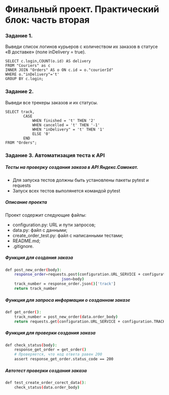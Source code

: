 # Финальный проект. Практический блок: часть вторая

### Задание 1.
Выведи список логинов курьеров с количеством их заказов в статусе «В доставке» (поле inDelivery = true). 
```
SELECT c.login,COUNT(o.id) AS delivery 
FROM "Couriers" as c 
INNER JOIN "Orders" AS o ON c.id = o."courierId"
WHERE o."inDelivery"='t' 
GROUP BY c.login;
```

### Задание 2.
Выведи все трекеры заказов и их статусы. 
```
SELECT track,
        CASE 
            WHEN finished = 't' THEN '2' 
            WHEN cancelled = 't' THEN '-1' 
            WHEN "inDelivery" = 't' THEN '1' 
            ELSE '0' 
        END
FROM "Orders"; 
```

### Задание 3. Автоматизация теста к API

##### Тесты на проверку создания заказа в  API Яндекс.Самокат.
- Для запуска тестов должны быть установлены пакеты pytest и requests
- Запуск всех тестов выполянется командой pytest

##### Описание проекта
Проект содержит следующие файлы:
- configuration.py: URL и пути запросов;
- data.py: файл с данными;
- create_order_test.py: файл с написанными тестами;
- README.md;
- .gitignore.

##### Функция для создания заказа
```sh
def post_new_order(body):
    response_order=requests.post(configuration.URL_SERVICE + configuration.CREATE_ORDERS,
                         json=body)
    track_number = response_order.json()['track']
    return track_number
```
##### Функция для запроса информации о созданном заказе
```sh
def get_order():
    track_number = post_new_order(data.order_body)
    return requests.get(configuration.URL_SERVICE + configuration.TRACK_STATUS , params={"t":track_number})
```
##### Функция для проверки создания заказа
```sh
def check_status(body):
    response_get_order = get_order()
    # Проверяется, что код ответа равен 200
    assert response_get_order.status_code == 200
```

##### Автотест проверки создания заказа
```sh
def test_create_order_corect_data():
    check_status(data.order_body)
```